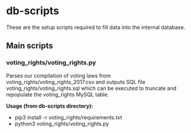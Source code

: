 # db-scripts
These are the setup scripts required to fill data into the internal database.

## Main scripts
### voting_rights/voting_rights.py
Parses our compilation of voting laws from voting_rights/voting_rights_2017.csv and outputs SQL file voting_rights/voting_rights.sql which can be executed to truncate and repopulate the voting_rights MySQL table.

**Usage (from db-scripts directory):**
* pip3 install -r voting_rights/requirements.txt
* python3 voting_rights/voting_rights.py
